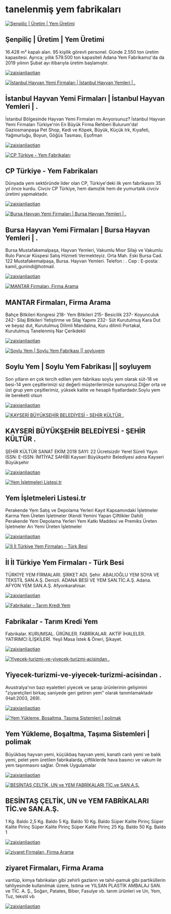 # tanelenmiş yem fabrikaları
<a href="https://mnn.zoosnet.net/LR/Chatpre.aspx?id=MNN94995150&p=https://topgrinding.com/" target="_blank">![Şenpiliç | Üretim | Yem Üretimi](https://github.com/technlg/images/blob/main/65.jpg)</a>
## Şenpiliç | Üretim | Yem Üretimi
16.428 m² kapalı alan. 95 kişilik görevli personel. Günde 2.550 ton üretim kapasitesi. Ayrıca; yıllık 579.500 ton kapasiteli Adana Yem Fabrikamız'da da 2019 yılının Şubat ayı itibarıyla üretim başlamıştır.
<a href="https://mnn.zoosnet.net/LR/Chatpre.aspx?id=MNN94995150&p=https://topgrinding.com/" target="_blank"><img src="https://github.com/technlg/images/raw/main/chat11.jpg" alt="zaixianliaotian"/></a><a href="//whatsapp.shibangsoft.com/WhatsApp.php" ><img src="https://github.com/technlg/images/raw/main/chat11.png" alt=""></a>
<a href="https://mnn.zoosnet.net/LR/Chatpre.aspx?id=MNN94995150&p=https://topgrinding.com/" target="_blank">![İstanbul Hayvan Yemi Firmaları | İstanbul Hayvan Yemleri | .](https://github.com/technlg/images/blob/main/50.jpg)</a>
## İstanbul Hayvan Yemi Firmaları | İstanbul Hayvan Yemleri | .
İstanbul Bölgesinde Hayvan Yemi Firmaları mı Arıyorsunuz? İstanbul Hayvan Yemi Firmaları Türkiye'nin En Büyük Firma Rehberi Bulurum'da! Gaziosmanpaşa Pet Shop, Kedi ve Köpek, Büyük, Küçük Irk, Kıyafeti, Yağmurluğu, Boyun, Göğüs Tasması, Eşofman 
<a href="https://mnn.zoosnet.net/LR/Chatpre.aspx?id=MNN94995150&p=https://topgrinding.com/" target="_blank"><img src="https://github.com/technlg/images/raw/main/chat11.jpg" alt="zaixianliaotian"/></a><a href="//whatsapp.shibangsoft.com/WhatsApp.php" ><img src="https://github.com/technlg/images/raw/main/chat11.png" alt=""></a>
<a href="https://mnn.zoosnet.net/LR/Chatpre.aspx?id=MNN94995150&p=https://topgrinding.com/" target="_blank">![CP Türkiye - Yem Fabrikaları](https://github.com/technlg/images/blob/main/30.jpg)</a>
## CP Türkiye - Yem Fabrikaları
Dünyada yem sektöründe lider olan CP, Türkiye'deki ilk yem fabrikasını 35 yıl önce kurdu. Civciv CP Türkiye, hem damızlık hem de yumurtalık civciv üretimi yapmaktadır.
<a href="https://mnn.zoosnet.net/LR/Chatpre.aspx?id=MNN94995150&p=https://topgrinding.com/" target="_blank"><img src="https://github.com/technlg/images/raw/main/chat11.jpg" alt="zaixianliaotian"/></a><a href="//whatsapp.shibangsoft.com/WhatsApp.php" ><img src="https://github.com/technlg/images/raw/main/chat11.png" alt=""></a>
<a href="https://mnn.zoosnet.net/LR/Chatpre.aspx?id=MNN94995150&p=https://topgrinding.com/" target="_blank">![Bursa Hayvan Yemi Firmaları | Bursa Hayvan Yemleri | .](https://github.com/technlg/images/blob/main/61.jpg)</a>
## Bursa Hayvan Yemi Firmaları | Bursa Hayvan Yemleri | .
Bursa Mustafakemalpaşa, Hayvan Yemleri, Vakumlu Mısır Silajı ve Vakumlu Rulo Pancar Küspesi Satış Hizmeti Vermekteyiz. Orta Mah. Eski Bursa Cad. 122 Mustafakemalpaşa, Bursa. Hayvan Yemleri. Telefon : . Cep : E-posta: kamil_gunindi@hotmail.
<a href="https://mnn.zoosnet.net/LR/Chatpre.aspx?id=MNN94995150&p=https://topgrinding.com/" target="_blank"><img src="https://github.com/technlg/images/raw/main/chat11.jpg" alt="zaixianliaotian"/></a><a href="//whatsapp.shibangsoft.com/WhatsApp.php" ><img src="https://github.com/technlg/images/raw/main/chat11.png" alt=""></a>
<a href="https://mnn.zoosnet.net/LR/Chatpre.aspx?id=MNN94995150&p=https://topgrinding.com/" target="_blank">![MANTAR Firmaları, Firma Arama](https://github.com/technlg/images/blob/main/59.jpg)</a>
## MANTAR Firmaları, Firma Arama
Bahçe Bitkileri Kongresi 218- Yem Bitkileri 215- Besicilik 237- Koyunculuk 242- Silaj Bitkileri Yetiştirme ve Silaj Yapımı 232- Süt  Kurutulmuş Kara Dut ve beyaz dut, Kurutulmuş Dilimli Mandalina, Kuru dilimli Portakal, Kurutulmuş Tanelenmiş Nar Çerikdekli 
<a href="https://mnn.zoosnet.net/LR/Chatpre.aspx?id=MNN94995150&p=https://topgrinding.com/" target="_blank"><img src="https://github.com/technlg/images/raw/main/chat11.jpg" alt="zaixianliaotian"/></a><a href="//whatsapp.shibangsoft.com/WhatsApp.php" ><img src="https://github.com/technlg/images/raw/main/chat11.png" alt=""></a>
<a href="https://mnn.zoosnet.net/LR/Chatpre.aspx?id=MNN94995150&p=https://topgrinding.com/" target="_blank">![Soylu Yem | Soylu Yem Fabrikası || soyluyem](https://github.com/technlg/images/blob/main/18.jpg)</a>
## Soylu Yem | Soylu Yem Fabrikası || soyluyem
Son yılların en çok tercih edilen yem fabrikası soylu yem olarak süt-18 ve besi-14 yem çeşitlerimizi siz değerli müşterilerimize sunuyoruz.Diğer orta ve üst grup yem çeşitlerimiz, yüksek kalite ve hesaplı fiyatlardadır.Soylu yem ile bereketli olsun
<a href="https://mnn.zoosnet.net/LR/Chatpre.aspx?id=MNN94995150&p=https://topgrinding.com/" target="_blank"><img src="https://github.com/technlg/images/raw/main/chat11.jpg" alt="zaixianliaotian"/></a><a href="//whatsapp.shibangsoft.com/WhatsApp.php" ><img src="https://github.com/technlg/images/raw/main/chat11.png" alt=""></a>
<a href="https://mnn.zoosnet.net/LR/Chatpre.aspx?id=MNN94995150&p=https://topgrinding.com/" target="_blank">![KAYSERİ BÜYÜKŞEHİR BELEDİYESİ - ŞEHİR KÜLTÜR .](https://github.com/technlg/images/blob/main/56.jpg)</a>
## KAYSERİ BÜYÜKŞEHİR BELEDİYESİ - ŞEHİR KÜLTÜR .
ŞEHİR KÜLTÜR SANAT EKİM 2018 SAYI: 22 Ücretsizdir Yerel Süreli Yayın ISSN: E-ISSN: İMTİYAZ SAHİBİ Kayseri Büyükşehir Belediyesi adına Kayseri Büyükşehir 
<a href="https://mnn.zoosnet.net/LR/Chatpre.aspx?id=MNN94995150&p=https://topgrinding.com/" target="_blank"><img src="https://github.com/technlg/images/raw/main/chat11.jpg" alt="zaixianliaotian"/></a><a href="//whatsapp.shibangsoft.com/WhatsApp.php" ><img src="https://github.com/technlg/images/raw/main/chat11.png" alt=""></a>
<a href="https://mnn.zoosnet.net/LR/Chatpre.aspx?id=MNN94995150&p=https://topgrinding.com/" target="_blank">![Yem İşletmeleri Listesi.tr](https://github.com/technlg/images/blob/main/22.jpg)</a>
## Yem İşletmeleri Listesi.tr
Perakende Yem Satış ve Depolama Yerleri Kayıt Kapsamındaki İşletmeler Karma Yem Üreten İşletmeler (Kendi Yemini Yapan Çiftlikler Dahil) Perakende Yem Depolama Yerleri Yem Katkı Maddesi ve Premiks Üreten İşletmeler Arı Yemi Üreten İşletmeler
<a href="https://mnn.zoosnet.net/LR/Chatpre.aspx?id=MNN94995150&p=https://topgrinding.com/" target="_blank"><img src="https://github.com/technlg/images/raw/main/chat11.jpg" alt="zaixianliaotian"/></a><a href="//whatsapp.shibangsoft.com/WhatsApp.php" ><img src="https://github.com/technlg/images/raw/main/chat11.png" alt=""></a>
<a href="https://mnn.zoosnet.net/LR/Chatpre.aspx?id=MNN94995150&p=https://topgrinding.com/" target="_blank">![İl İl Türkiye Yem Firmaları - Türk Besi](https://github.com/technlg/images/blob/main/12.jpg)</a>
## İl İl Türkiye Yem Firmaları - Türk Besi
TÜRKİYE YEM FİRMALARI. ŞİRKET ADI. Şehir. ABALIOĞLU YEM SOYA VE TEKSTİL SAN.A.Ş. Denizli. ADANA BESİ VE YEM SAN.TİC.A.Ş. Adana. AFYON YEM SAN.A.Ş. Afyonkarahisar.
<a href="https://mnn.zoosnet.net/LR/Chatpre.aspx?id=MNN94995150&p=https://topgrinding.com/" target="_blank"><img src="https://github.com/technlg/images/raw/main/chat11.jpg" alt="zaixianliaotian"/></a><a href="//whatsapp.shibangsoft.com/WhatsApp.php" ><img src="https://github.com/technlg/images/raw/main/chat11.png" alt=""></a>
<a href="https://mnn.zoosnet.net/LR/Chatpre.aspx?id=MNN94995150&p=https://topgrinding.com/" target="_blank">![Fabrikalar - Tarım Kredi Yem](https://github.com/technlg/images/blob/main/60.jpg)</a>
## Fabrikalar - Tarım Kredi Yem
Fabrikalar. KURUMSAL. ÜRÜNLER. FABRİKALAR. AKTİF İHALELER. YATIRIMCI İLİŞKİLERİ. Yeşil Masa İstek & Öneri, Şikayet.
<a href="https://mnn.zoosnet.net/LR/Chatpre.aspx?id=MNN94995150&p=https://topgrinding.com/" target="_blank"><img src="https://github.com/technlg/images/raw/main/chat11.jpg" alt="zaixianliaotian"/></a><a href="//whatsapp.shibangsoft.com/WhatsApp.php" ><img src="https://github.com/technlg/images/raw/main/chat11.png" alt=""></a>
<a href="https://mnn.zoosnet.net/LR/Chatpre.aspx?id=MNN94995150&p=https://topgrinding.com/" target="_blank">![Yiyecek-turizmi-ve-yiyecek-turizmi-acisindan .](https://github.com/technlg/images/blob/main/2.jpg)</a>
## Yiyecek-turizmi-ve-yiyecek-turizmi-acisindan .
Avustralya'nın bazı eyaletleri yiyecek ve şarap ürünlerinin gelişimini "ziyaretçileri birkaç saniyede geri getiren yem" olarak tanımlamaktadır (Hall:2003, 269).
<a href="https://mnn.zoosnet.net/LR/Chatpre.aspx?id=MNN94995150&p=https://topgrinding.com/" target="_blank"><img src="https://github.com/technlg/images/raw/main/chat11.jpg" alt="zaixianliaotian"/></a><a href="//whatsapp.shibangsoft.com/WhatsApp.php" ><img src="https://github.com/technlg/images/raw/main/chat11.png" alt=""></a>
<a href="https://mnn.zoosnet.net/LR/Chatpre.aspx?id=MNN94995150&p=https://topgrinding.com/" target="_blank">![Yem Yükleme, Boşaltma, Taşıma Sistemleri | polimak](https://github.com/technlg/images/blob/main/30.jpg)</a>
## Yem Yükleme, Boşaltma, Taşıma Sistemleri | polimak
Büyükbaş hayvan yemi, küçükbaş hayvan yemi, kanatlı canlı yemi ve balık yemi, pelet yem üretilen fabrikalarda, çiftliklerde hava basıncı ve vakum ile yem taşınmasını sağlar. Örnek Uygulamalar
<a href="https://mnn.zoosnet.net/LR/Chatpre.aspx?id=MNN94995150&p=https://topgrinding.com/" target="_blank"><img src="https://github.com/technlg/images/raw/main/chat11.jpg" alt="zaixianliaotian"/></a><a href="//whatsapp.shibangsoft.com/WhatsApp.php" ><img src="https://github.com/technlg/images/raw/main/chat11.png" alt=""></a>
<a href="https://mnn.zoosnet.net/LR/Chatpre.aspx?id=MNN94995150&p=https://topgrinding.com/" target="_blank">![BESİNTAŞ ÇELTİK, UN ve YEM FABRİKALARI TİC.ve SAN.A.Ş.](https://github.com/technlg/images/blob/main/1.jpg)</a>
## BESİNTAŞ ÇELTİK, UN ve YEM FABRİKALARI TİC.ve SAN.A.Ş.
1 Kg. Baldo 2,5 Kg. Baldo 5 Kg. Baldo 10 Kg. Baldo Süper Kalite Pirinç Süper Kalite Pirinç Süper Kalite Pirinç Süper Kalite Pirinç 25 Kg. Baldo 50 Kg. Baldo 1 
<a href="https://mnn.zoosnet.net/LR/Chatpre.aspx?id=MNN94995150&p=https://topgrinding.com/" target="_blank"><img src="https://github.com/technlg/images/raw/main/chat11.jpg" alt="zaixianliaotian"/></a><a href="//whatsapp.shibangsoft.com/WhatsApp.php" ><img src="https://github.com/technlg/images/raw/main/chat11.png" alt=""></a>
<a href="https://mnn.zoosnet.net/LR/Chatpre.aspx?id=MNN94995150&p=https://topgrinding.com/" target="_blank">![ziyaret Firmaları, Firma Arama](https://github.com/technlg/images/blob/main/56.jpg)</a>
## ziyaret Firmaları, Firma Arama
vantüp, kimya fabrikaları gibi zehirli gazların ve tahıl-pamuk gibi partiküllerin tahliyesinde kullanılmak üzere, Isıtma ve  YILSAN PLASTİK AMBALAJ SAN. ve TİC. A. Ş., Soğan, Patates, Biber, Fasulye vb. tarım ürünleri ve Un, Yem, Tuz, tekstil vb 
<a href="https://mnn.zoosnet.net/LR/Chatpre.aspx?id=MNN94995150&p=https://topgrinding.com/" target="_blank"><img src="https://github.com/technlg/images/raw/main/chat11.jpg" alt="zaixianliaotian"/></a><a href="//whatsapp.shibangsoft.com/WhatsApp.php" ><img src="https://github.com/technlg/images/raw/main/chat11.png" alt=""></a>
